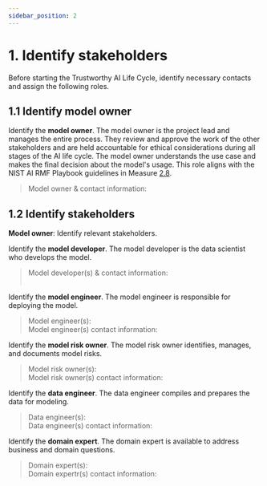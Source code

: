 ```yaml
---
sidebar_position: 2
---
```


# 1. Identify stakeholders
Before starting the Trustworthy AI Life Cycle, identify necessary contacts and assign the following roles.


## 1.1 Identify model owner
Identify the **model owner**.
The model owner is the project lead and manages the entire process. They review and approve the work of the other stakeholders and are held accountable for ethical considerations during all stages of the AI life cycle. The model owner understands the use case and makes the final decision about the model's usage.
This role aligns with the NIST AI RMF Playbook guidelines in Measure [2.8](https://airc.nist.gov/AI_RMF_Knowledge_Base/Playbook/Measure#Measure%202.8).

> Model owner & contact information:
> </br>


## 1.2 Identify stakeholders
**Model owner**: Identify relevant stakeholders.

Identify the **model developer**. The model developer is the data scientist who develops the model.

> Model developer(s) & contact information:
> </br>
> </br>

Identify the **model engineer**. The model engineer is responsible for deploying the model.

> Model engineer(s):
> </br>
> Model engineer(s) contact information:
> </br>

Identify the **model risk owner**. The model risk owner identifies, manages, and documents model risks.

> Model risk owner(s):
> </br>
> Model risk owner(s) contact information:
> </br>

Identify the **data engineer**. The data engineer compiles and prepares the data for modeling.

> Data engineer(s):
> </br>
> Data engineer(s) contact information:
> </br>

Identify the **domain expert**. The domain expert is available to address business and domain questions.

> Domain expert(s):
> </br>
> Domain expertr(s) contact information:
> </br>


